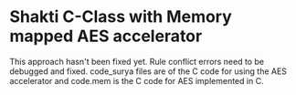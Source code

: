 # Shakti C-Class with Memory mapped AES accelerator

This approach hasn't been fixed yet. Rule conflict errors need to be debugged and fixed.
code_surya files are of the C code for using the AES accelerator and code.mem is the C code for AES implemented in C.

